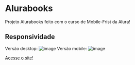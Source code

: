 <h1>Alurabooks</h1>

Projeto Alurabooks feito com o curso de Mobile-Frist da Alura!

<h2>Responsividade</h2>

Versão desktop:
![image](https://github.com/LucasFelician/alurabook/assets/160130090/06cff39b-2119-4f3c-823b-5870ddb02c28) 
Versão mobile:
![image](https://github.com/LucasFelician/alurabook/assets/160130090/8c15856b-9233-484d-b9c1-92481b6d3a7c)

<a href="https://lucasfelician.github.io/alurabook/">Acesse o site!</a>
